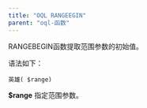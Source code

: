 ```yaml
---
title: "OQL RANGEEGIN"
parent: "oql-函数"
---
```



RANGEBEGIN函数提取范围参数的初始值。

语法如下：

```
英雄( $range)
```

**$range** 指定范围参数。
